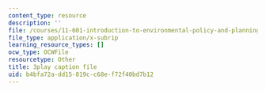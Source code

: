 ```yaml
---
content_type: resource
description: ''
file: /courses/11-601-introduction-to-environmental-policy-and-planning-fall-2016/b4bfa72add15819cc68ef72f40bd7b12_blQBnH1kYZY.srt
file_type: application/x-subrip
learning_resource_types: []
ocw_type: OCWFile
resourcetype: Other
title: 3play caption file
uid: b4bfa72a-dd15-819c-c68e-f72f40bd7b12
---
```

